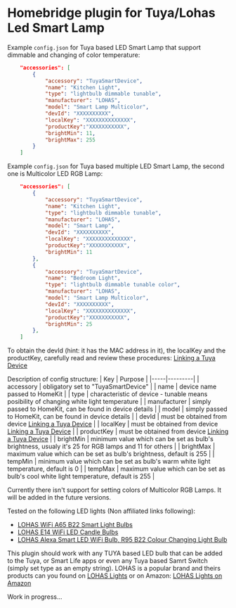 
Homebridge plugin for Tuya/Lohas Led Smart Lamp
===================================

Example `config.json` for Tuya based LED Smart Lamp that support dimmable and changing of color temperature:

```json
    "accessories": [
    	{
            "accessory": "TuyaSmartDevice",
            "name": "Kitchen Light",
            "type": "lightbulb dimmable tunable",
            "manufacturer": "LOHAS",
            "model": "Smart Lamp Multicolor",
            "devId": "XXXXXXXXXX",
            "localKey": "XXXXXXXXXXXXXX",
            "productKey":"XXXXXXXXXXX",
            "brightMin": 11,
            "brightMax": 255
        }
    ]
```

Example `config.json` for Tuya based multiple LED Smart Lamp, the second one is Multicolor LED RGB Lamp:

```json
    "accessories": [
    	{
            "accessory": "TuyaSmartDevice",
            "name": "Kitchen Light",
            "type": "lightbulb dimmable tunable",
            "manufacturer": "LOHAS",
            "model": "Smart Lamp",
            "devId": "XXXXXXXXXX",
            "localKey": "XXXXXXXXXXXXXX",
            "productKey":"XXXXXXXXXXX",
            "brightMin": 11
        },
    	{
            "accessory": "TuyaSmartDevice",
            "name": "Bedroom Light",
            "type": "lightbulb dimmable tunable color",
            "manufacturer": "LOHAS",
            "model": "Smart Lamp Multicolor",
            "devId": "XXXXXXXXXX",
            "localKey": "XXXXXXXXXXXXXX",
            "productKey":"XXXXXXXXXXX",
            "brightMin": 25
        },
    ]
```

To obtain the devId (hint: it has the MAC address in it), the localKey and the productKey, carefully read and review these procedures: [Linking a Tuya Device](https://github.com/codetheweb/tuyapi/blob/master/docs/SETUP.md)

Description of config structure:
| Key | Purpose |
|-----|---------|
| accessory | obligatory set to "TuyaSmartDevice" |
| name | device name passed to HomeKit |
| type | characteristic of device - tunable means posibility of changing white light temperature |
| manufacturer | simply passed to HomeKit, can be found in device details |
| model | simply passed to HomeKit, can be found in device details |
| devId | must be obtained from device [Linking a Tuya Device](https://github.com/codetheweb/tuyapi/blob/master/docs/SETUP.md) |
| localKey | must be obtained from device [Linking a Tuya Device](https://github.com/codetheweb/tuyapi/blob/master/docs/SETUP.md) |
| productKey | must be obtained from device [Linking a Tuya Device](https://github.com/codetheweb/tuyapi/blob/master/docs/SETUP.md) |
| brightMin | minimum value which can be set as bulb's brightness, usualy it's 25 for RGB lamps and 11 for others |
| brightMax | maximum value which can be set as bulb's brightness, default is 255 |
| tempMin | minimum value which can be set as bulb's warm white light temperature, default is 0 |
| tempMax | maximum value which can be set as bulb's cool white light temperature, default is 255 |

Currently there isn't support for setting colors of Multicolor RGB Lamps. It will be added in the future versions.

Tested on the following LED lights (Non affiliated links following):
* [LOHAS WiFi A65 B22 Smart Light Bulbs](https://www.amazon.co.uk/gp/product/B0796NLTFT)
* [LOHAS E14 WiFi LED Candle Bulbs](https://www.amazon.co.uk/gp/product/B0796NXVN8)
* [LOHAS Alexa Smart LED WiFi Bulb, R95 B22 Colour Changing Light Bulb](https://www.amazon.co.uk/gp/product/B076HPNHGK)

This plugin should work with any TUYA based LED bulb that can be added to the Tuya, or Smart Life apps or even any Tuya based Samrt Switch (simply set type as an empty string). 
LOHAS is a popular brand and theirs products can you found on [LOHAS Lights](http://www.lohas-led.com/) or on Amazon: [LOHAS Lights on Amazon](https://www.amazon.com/s?ie=UTF8&me=A2X4NE86JUW3T&page=1)

Work in progress...
